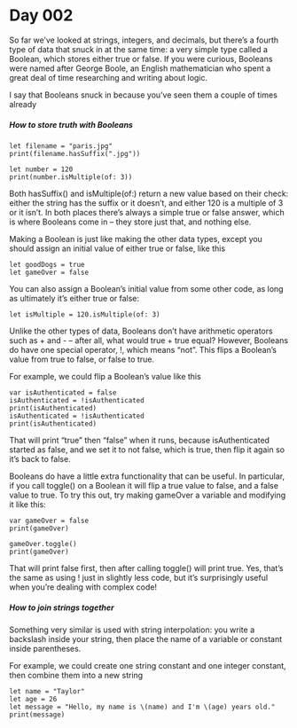 # Day 002


So far we’ve looked at strings, integers, and decimals, but there’s a fourth type of data that snuck in at the same time: a very simple type called a Boolean, which stores either true or false. If you were curious, Booleans were named after George Boole, an English mathematician who spent a great deal of time researching and writing about logic.

I say that Booleans snuck in because you’ve seen them a couple of times already

##### How to store truth with Booleans

```
let filename = "paris.jpg"
print(filename.hasSuffix(".jpg"))

let number = 120
print(number.isMultiple(of: 3))
```

Both hasSuffix() and isMultiple(of:) return a new value based on their check: either the string has the suffix or it doesn’t, and either 120 is a multiple of 3 or it isn’t. In both places there’s always a simple true or false answer, which is where Booleans come in – they store just that, and nothing else.

Making a Boolean is just like making the other data types, except you should assign an initial value of either true or false, like this

```
let goodDogs = true
let gameOver = false
```

You can also assign a Boolean’s initial value from some other code, as long as ultimately it’s either true or false:

```
let isMultiple = 120.isMultiple(of: 3)
```

Unlike the other types of data, Booleans don’t have arithmetic operators such as + and - – after all, what would true + true equal? However, Booleans do have one special operator, !, which means “not”. This flips a Boolean’s value from true to false, or false to true.

For example, we could flip a Boolean’s value like this

```
var isAuthenticated = false
isAuthenticated = !isAuthenticated
print(isAuthenticated)
isAuthenticated = !isAuthenticated
print(isAuthenticated)
```

That will print “true” then “false” when it runs, because isAuthenticated started as false, and we set it to not false, which is true, then flip it again so it’s back to false.

Booleans do have a little extra functionality that can be useful. In particular, if you call toggle() on a Boolean it will flip a true value to false, and a false value to true. To try this out, try making gameOver a variable and modifying it like this:


```
var gameOver = false
print(gameOver)

gameOver.toggle()
print(gameOver)
```

That will print false first, then after calling toggle() will print true. Yes, that’s the same as using ! just in slightly less code, but it’s surprisingly useful when you’re dealing with complex code!


##### How to join strings together

Something very similar is used with string interpolation: you write a backslash inside your string, then place the name of a variable or constant inside parentheses.

For example, we could create one string constant and one integer constant, then combine them into a new string

```
let name = "Taylor"
let age = 26
let message = "Hello, my name is \(name) and I'm \(age) years old."
print(message)
```





